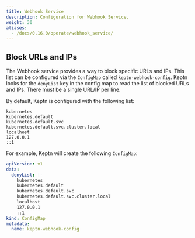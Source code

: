 ```yaml
---
title: Webhook Service
description: Configuration for Webhook Service.
weight: 30
aliases:
  - /docs/0.16.0/operate/webhook_service/
---
```


## Block URLs and IPs

The Webhook service provides a way to block specific URLs and IPs. This list can be configured via the `ConfigMap` called `keptn-webhook-config`. Keptn looks for the `denyList` key in the config map to read the list of blocked URLs and IPs.
There must be a single URL/IP per line.

By default, Keptn is configured with the following list:

```
kubernetes
kubernetes.default
kubernetes.default.svc
kubernetes.default.svc.cluster.local
localhost
127.0.0.1
::1
```

For example, Keptn will create the following `ConfigMap`:

```yaml
apiVersion: v1
data:
  denyList: |-
    kubernetes
    kubernetes.default
    kubernetes.default.svc
    kubernetes.default.svc.cluster.local
    localhost
    127.0.0.1
    ::1
kind: ConfigMap
metadata:
  name: keptn-webhook-config
```

